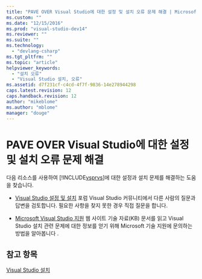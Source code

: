 ```yaml
---
title: "PAVE OVER Visual Studio에 대한 설정 및 설치 오류 문제 해결 | Microsoft Docs"
ms.custom: ""
ms.date: "12/15/2016"
ms.prod: "visual-studio-dev14"
ms.reviewer: ""
ms.suite: ""
ms.technology: 
  - "devlang-csharp"
ms.tgt_pltfrm: ""
ms.topic: "article"
helpviewer_keywords: 
  - "설치 오류"
  - "Visual Studio 설치, 오류"
ms.assetid: d7f231cf-c4cd-4f7f-9836-14e278944298
caps.latest.revision: 12
caps.handback.revision: 12
author: "mikeblome"
ms.author: "mblome"
manager: "douge"
---
```

# PAVE OVER Visual Studio에 대한 설정 및 설치 오류 문제 해결
다음 리소스를 사용하여 [!INCLUDE[vsprvs](../code-quality/includes/vsprvs_md.md)]에 대한 설정과 설치 문제를 해결하는 도움을 찾습니다.  
  
-   [Visual Studio 설정 및 설치](http://go.microsoft.com/fwlink/?LinkID=151190) 포럼  Visual Studio 커뮤니티에서 다른 사람의 질문과 답변을 검토합니다.  필요한 사항을 찾지 못한 경우 직접 질문을 합니다.  
  
-   [Microsoft Visual Studio 지원](http://go.microsoft.com/fwlink/?LinkID=251019) 웹 사이트  기술 자료\(KB\) 문서를 읽고 Visual Studio 설치 관련 문제에 대한 정보를 얻기 위해 Microsoft 기술 지원에 문의하는 방법을 알아봅니다 .  
  
## 참고 항목  
 [Visual Studio 설치](../Topic/Installing%20Visual%20Studio%202015.md)